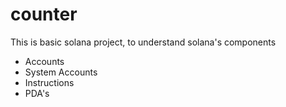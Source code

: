 # counter
This is basic solana project, to understand solana's components
  - Accounts
  - System Accounts
  - Instructions
  - PDA's
  
